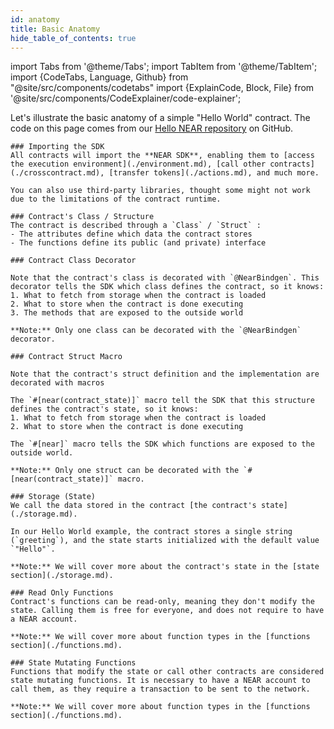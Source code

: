 ```yaml
---
id: anatomy
title: Basic Anatomy
hide_table_of_contents: true
---
```


import Tabs from '@theme/Tabs';
import TabItem from '@theme/TabItem';
import {CodeTabs, Language, Github} from "@site/src/components/codetabs"
import {ExplainCode, Block, File} from '@site/src/components/CodeExplainer/code-explainer';

Let's illustrate the basic anatomy of a simple "Hello World" contract. The code on this page comes from our [Hello NEAR repository](https://github.com/near-examples/hello-near-examples) on GitHub.

<ExplainCode languages="js,rust" >

<Block highlights='{"js": "1", "rust": "1"}' fname="hello-near">

```
### Importing the SDK
All contracts will import the **NEAR SDK**, enabling them to [access the execution environment](./environment.md), [call other contracts](./crosscontract.md), [transfer tokens](./actions.md), and much more.

You can also use third-party libraries, thought some might not work due to the limitations of the contract runtime.
```

</Block>

<Block highlights='{"js": "4-17", "rust":"5-7,20-31"}' fname="hello-near">

```
### Contract's Class / Structure
The contract is described through a `Class` / `Struct` :
- The attributes define which data the contract stores
- The functions define its public (and private) interface
```

</Block>

<Block highlights='{"js": "3"}' fname="hello-near">

```
### Contract Class Decorator

Note that the contract's class is decorated with `@NearBindgen`. This decorator tells the SDK which class defines the contract, so it knows:
1. What to fetch from storage when the contract is loaded
2. What to store when the contract is done executing
3. The methods that are exposed to the outside world

**Note:** Only one class can be decorated with the `@NearBindgen` decorator.
```

</Block>

<Block highlights='{"rust": "4,19"}' fname="hello-near">

```
### Contract Struct Macro

Note that the contract's struct definition and the implementation are decorated with macros

The `#[near(contract_state)]` macro tell the SDK that this structure defines the contract's state, so it knows:
1. What to fetch from storage when the contract is loaded
2. What to store when the contract is done executing

The `#[near]` macro tells the SDK which functions are exposed to the outside world.

**Note:** Only one struct can be decorated with the `#[near(contract_state)]` macro.
```

</Block>

<Block highlights='{"js": "5", "rust": "6,10-16"}' fname="hello-near">

```
### Storage (State)
We call the data stored in the contract [the contract's state](./storage.md).

In our Hello World example, the contract stores a single string (`greeting`), and the state starts initialized with the default value `"Hello"`.

**Note:** We will cover more about the contract's state in the [state section](./storage.md).
```

</Block>

<Block highlights='{"js": "8-10", "rust": "22-24"}' fname="hello-near">

```
### Read Only Functions
Contract's functions can be read-only, meaning they don't modify the state. Calling them is free for everyone, and does not require to have a NEAR account.

**Note:** We will cover more about function types in the [functions section](./functions.md).
```

</Block>

<Block highlights='{"js": "13-16", "rust": "27-30"}' fname="hello-near">

```
### State Mutating Functions
Functions that modify the state or call other contracts are considered state mutating functions. It is necessary to have a NEAR account to call them, as they require a transaction to be sent to the network.

**Note:** We will cover more about function types in the [functions section](./functions.md).
```

</Block>

<File language="js" fname="hello-near"
 url="https://github.com/near-examples/hello-near-examples/blob/main/contract-ts/src/contract.ts"
 start="2" end="18" />

<File language="rust" fname="hello-near"
 url="https://github.com/near-examples/hello-near-examples/blob/main/contract-rs/src/lib.rs"
 start="2" end="32" />

</ExplainCode>

